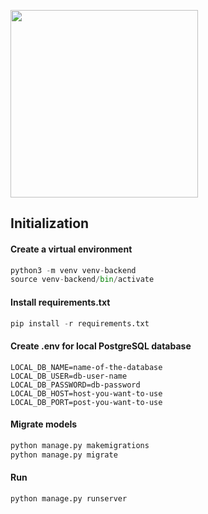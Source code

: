 
<p float="left" align="left">
  <img src="https://user-images.githubusercontent.com/63305840/150650911-a3aba1cc-c2dd-4ced-9d60-0bd5ea1cfc8e.png" width="300" />
</p>


## Initialization

#### Create a virtual environment
``` python
python3 -m venv venv-backend
source venv-backend/bin/activate 
```

#### Install requirements.txt
```python
pip install -r requirements.txt
```

#### Create .env for local PostgreSQL database
```
LOCAL_DB_NAME=name-of-the-database
LOCAL_DB_USER=db-user-name
LOCAL_DB_PASSWORD=db-password
LOCAL_DB_HOST=host-you-want-to-use
LOCAL_DB_PORT=post-you-want-to-use
```

#### Migrate models
```python
python manage.py makemigrations
python manage.py migrate
````

#### Run
```python
python manage.py runserver
```
